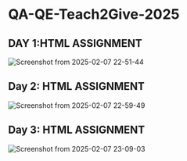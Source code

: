 # QA-QE-Teach2Give-2025

## DAY 1:HTML ASSIGNMENT

![Screenshot from 2025-02-07 22-51-44](https://github.com/user-attachments/assets/d988886b-c329-4cc3-b356-28c3c4dcc415)

## Day 2: HTML ASSIGNMENT
![Screenshot from 2025-02-07 22-59-49](https://github.com/user-attachments/assets/0b68a680-0381-415f-acc6-c1696928b268)

## Day 3: HTML ASSIGNMENT
![Screenshot from 2025-02-07 23-09-03](https://github.com/user-attachments/assets/fb0c9e17-5bac-44fe-b504-996a07425711)
